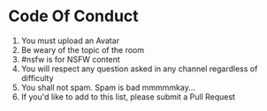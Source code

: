 # Code Of Conduct

1. You must upload an Avatar
2. Be weary of the topic of the room
3. #nsfw is for NSFW content
4. You will respect any question asked in any channel regardless of difficulty
5. You shall not spam.  Spam is bad mmmmmkay...
6. If you'd like to add to this list, please submit a Pull Request
